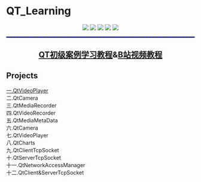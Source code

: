 # QT_Learning
<p align = "center">
	<a href = "https://blog.csdn.net/keep_trying_go/category_12736526.html"><img src = "https://img.shields.io/badge/C/C++-Qt-%23CC05FF"/></a>
	<a href = "https://blog.csdn.net/keep_trying_go/category_12736526.html"><img src = "https://img.shields.io/badge/C/C++-Multimedia-door"/></a>
 	<a href = "https://blog.csdn.net/keep_trying_go/category_12736526.html"><img src = "https://img.shields.io/badge/C%2FC%2B%2B-Charts-8A2BE2"/></a>
	<a href = "https://blog.csdn.net/keep_trying_go/category_12736526.html"><img src = "https://img.shields.io/badge/C%2FC%2B%2B-QtcpSocket-FF00CC"/></a>
 	<a href = "https://blog.csdn.net/keep_trying_go/category_12736526.html"><img src = "https://img.shields.io/badge/C%2FC%2B%2B-QtNetWork-FF00CC"/></a>


</p>
<hr style="border : 1px dashed blue;" />
<h2 align = "center"><a href = "https://blog.csdn.net/keep_trying_go/category_12736526.html">QT初级案例学习教程</a>&<a href = "https://www.bilibili.com/video/BV1zNvkeAEZy?p=1">B站视频教程</a></h2>
<p></p>
<h2>Projects</h2>
<a text-decoration="none" href = "https://blog.csdn.net/Keep_Trying_Go/article/details/140296792" >一.QtVideoPlayer</a><br/>
<a style="text-decoration:none" href = "https://blog.csdn.net/Keep_Trying_Go/article/details/140515351" >二.QtCamera</a><br/>
<a style="text-decoration:none" href = "https://mydreamambitious.blog.csdn.net/article/details/140296792" >三.QtMediaRecorder</a><br/>
<a style="text-decoration:none" href = "https://mydreamambitious.blog.csdn.net/article/details/140592102" >四.QtVideoRecorder</a><br/>
<a style="text-decoration:none" href = "https://blog.csdn.net/Keep_Trying_Go/article/details/140619235" >五.QtMediaMetaData</a><br/>
<a style="text-decoration:none" href = "https://mydreamambitious.blog.csdn.net/article/details/140646599" >六.QtCamera</a><br/>
<a style="text-decoration:none" href = "https://mydreamambitious.blog.csdn.net/article/details/140652037" >七.QtVideoPlayer</a><br/>
<a style="text-decoration:none" href = "https://blog.csdn.net/Keep_Trying_Go/article/details/140724219" >八.QtCharts</a><br/>
<a style="text-decoration:none" href = "https://blog.csdn.net/Keep_Trying_Go/article/details/140736808" >九.QtClientTcpSocket</a><br/>
<a style="text-decoration:none" href = "https://blog.csdn.net/Keep_Trying_Go/article/details/140747535" >十.QtServerTcpSocket</a><br/>
<a style="text-decoration:none" href = "https://blog.csdn.net/Keep_Trying_Go/article/details/140753417" >十一.QtNetworkAccessManager</a><br/>
<a style="text-decoration:none" href = "https://blog.csdn.net/Keep_Trying_Go/article/details/140805558" >十二.QtClient&ServerTcpSocket</a><br/>

